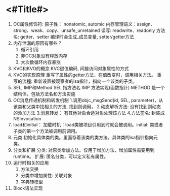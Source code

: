 #  <#Title#>
1. OC属性修饰符:
   原子性： nonatomic, automic
   内存管理语义：assign、strong、weak、copy、unsafe_unretained
   读写: readwrite、readonly
   方法名: getter、setter
   编译时会生成_成员变量, setter/getter方法
2. 内存泄漏的原因有哪些？
   1. 循环引用
   2. 非OC对象没有释放内存
   3. 大次数循环内存暴涨
3. KVC和KVO的概念
   KVC键值编码, 间接访问对象属性的方式
4. KVO的实现原理
   重写了属性的getter方法，在值改变时，调用相关方法。 
   重写的流程: 重新设置被观察者的isa指针，指向一个该类的子类。
5. SEL, IMP和Method
   SEL 指方法名
   IMP 方法实现(函数指针)
   METHOD 是一个结构体，包括方法名和方法实施   
5. OC消息传递机制和转发机制
   1.调用objc_msgSend(id, SEL, parameter)，从该类和父类中找相关的方法, 找到则调用，
   2.动态解析方法: 没有找到则动态的添加方法
   3.消息转发： 有其他对象合适对象处理该方法
   4.方法签名: 封装成NSInvocation
6. load和initial：
   加载时机：load类被项目引用到时就会被调用。initial: 类或者子类的第一个方法被调用前调用。     
7. 元类
   初始化具体类的类。里面存着该类的类方法。具体类的isa指针指向元类。
8. 分类和扩展
   分类: 对原类增加方法。仅用于增加方法，增加属性需要用到runtime。
   扩展: 匿名分类，可以定义私有属性。
9. 运行时相关的应用
    1. 方法交换
    2. 分类中增加属性: 关联对象
    3. 字典转模型
10. Block语法实现





